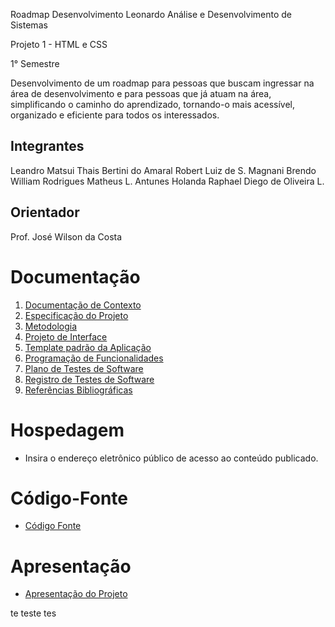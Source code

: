 Roadmap Desenvolvimento
Leonardo
Análise e Desenvolvimento de Sistemas

Projeto 1 - HTML e CSS

1° Semestre

Desenvolvimento de um roadmap para pessoas que buscam ingressar na área de desenvolvimento e para pessoas que já atuam na área, simplificando o caminho do aprendizado, tornando-o mais acessível, organizado e eficiente para todos os
interessados. 

## Integrantes

Leandro Matsui
Thais Bertini do Amaral
Robert Luiz de S. Magnani
Brendo William Rodrigues
Matheus L. Antunes Holanda
Raphael Diego de Oliveira L.

## Orientador

Prof. José Wilson da Costa

# Documentação

<ol>
<li><a href="documentos/01-Documentação de Contexto.md"> Documentação de Contexto</a></li>
<li><a href="documentos/02-Especificação do Projeto.md"> Especificação do Projeto</a></li>
<li><a href="documentos/03-Metodologia.md"> Metodologia</a></li>
<li><a href="documentos/04-Projeto de Interface.md"> Projeto de Interface</a></li>
<li><a href="documentos/05-Template padrão da Aplicação.md"> Template padrão da Aplicação</a></li>
<li><a href="documentos/06-Programação de Funcionalidades.md"> Programação de Funcionalidades</a></li>
<li><a href="documentos/07-Plano de Testes de Software.md"> Plano de Testes de Software</a></li>
<li><a href="documentos/08-Registro de Testes de Software.md"> Registro de Testes de Software</a></li>
<li><a href="documentos/09-Referências.md"> Referências Bibliográficas</a></li>
</ol>

# Hospedagem

* Insira o endereço eletrônico público de acesso ao conteúdo publicado. 

# Código-Fonte

* <a href="codigo-fonte/README.md">Código Fonte</a>

# Apresentação

* <a href="apresentacao/README.md">Apresentação do Projeto</a>




te
teste
tes